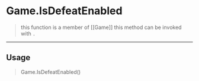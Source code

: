 # Game.IsDefeatEnabled
> this function is a member of [[Game]]
> this method can be invoked with `.`
-----
## Usage
> Game.IsDefeatEnabled()
